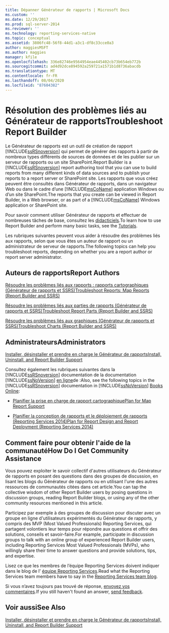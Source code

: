 ```yaml
---
title: Dépanner Générateur de rapports | Microsoft Docs
ms.custom: ''
ms.date: 12/29/2017
ms.prod: sql-server-2014
ms.reviewer: ''
ms.technology: reporting-services-native
ms.topic: conceptual
ms.assetid: 3806fc48-56f8-44d1-a3c1-df8c33cce0a3
author: maggiesMSFT
ms.author: maggies
manager: kfile
ms.openlocfilehash: 336e82746e9564954eae445402cb73b654eb772b
ms.sourcegitcommit: ad4d92dce894592a259721a1571b1d8736abacdb
ms.translationtype: MT
ms.contentlocale: fr-FR
ms.lasthandoff: 08/04/2020
ms.locfileid: "87604382"
---
```

# <a name="troubleshoot-report-builder"></a><span data-ttu-id="96b8c-102">Résolution des problèmes liés au Générateur de rapports</span><span class="sxs-lookup"><span data-stu-id="96b8c-102">Troubleshoot Report Builder</span></span>
  <span data-ttu-id="96b8c-103">Le Générateur de rapports est un outil de création de rapport [!INCLUDE[ssRSnoversion](../includes/ssrsnoversion-md.md)] qui permet de générer des rapports à partir de nombreux types différents de sources de données et de les publier sur un serveur de rapports ou un site SharePoint.</span><span class="sxs-lookup"><span data-stu-id="96b8c-103">Report Builder is a [!INCLUDE[ssRSnoversion](../includes/ssrsnoversion-md.md)] report authoring tool that you can use to build reports from many different kinds of data sources and to publish your reports to a report server or SharePoint site.</span></span> <span data-ttu-id="96b8c-104">Les rapports que vous créez peuvent être consultés dans Générateur de rapports, dans un navigateur Web ou dans le cadre d’une [!INCLUDE[msCoName](../includes/msconame-md.md)] application Windows ou d’un site SharePoint.</span><span class="sxs-lookup"><span data-stu-id="96b8c-104">The reports that you create can be viewed in Report Builder, in a Web browser, or as part of a [!INCLUDE[msCoName](../includes/msconame-md.md)] Windows application or SharePoint site.</span></span>  
  
 <span data-ttu-id="96b8c-105">Pour savoir comment utiliser Générateur de rapports et effectuer de nombreuses tâches de base, consultez les [didacticiels](report-builder-tutorials.md).</span><span class="sxs-lookup"><span data-stu-id="96b8c-105">To learn how to use Report Builder and perform many basic tasks, see the [Tutorials](report-builder-tutorials.md).</span></span>  
  
 <span data-ttu-id="96b8c-106">Les rubriques suivantes peuvent vous aider à résoudre des problèmes liés aux rapports, selon que vous êtes un auteur de rapport ou un administrateur de serveur de rapports.</span><span class="sxs-lookup"><span data-stu-id="96b8c-106">The following topics can help you troubleshoot reports, depending on whether you are a report author or report server administrator.</span></span>  
  
## <a name="report-authors"></a><span data-ttu-id="96b8c-107">Auteurs de rapports</span><span class="sxs-lookup"><span data-stu-id="96b8c-107">Report Authors</span></span>  
 [<span data-ttu-id="96b8c-108">Résoudre les problèmes liés aux rapports : rapports cartographiques &#40;Générateur de rapports et SSRS&#41;</span><span class="sxs-lookup"><span data-stu-id="96b8c-108">Troubleshoot Reports: Map Reports &#40;Report Builder and SSRS&#41;</span></span>](report-design/troubleshoot-reports-map-reports-report-builder-and-ssrs.md)  
  
 [<span data-ttu-id="96b8c-109">Résoudre les problèmes liés aux parties de rapports &#40;Générateur de rapports et SSRS&#41;</span><span class="sxs-lookup"><span data-stu-id="96b8c-109">Troubleshoot Report Parts &#40;Report Builder and SSRS&#41;</span></span>](report-parts-report-builder-and-ssrs.md)  
  
 [<span data-ttu-id="96b8c-110">Résoudre les problèmes liés aux graphiques &#40;Générateur de rapports et SSRS&#41;</span><span class="sxs-lookup"><span data-stu-id="96b8c-110">Troubleshoot Charts &#40;Report Builder and SSRS&#41;</span></span>](report-design/charts-report-builder-and-ssrs.md)  
  
## <a name="administrators"></a><span data-ttu-id="96b8c-111">Administrateurs</span><span class="sxs-lookup"><span data-stu-id="96b8c-111">Administrators</span></span>  
 [<span data-ttu-id="96b8c-112">Installer, désinstaller et prendre en charge le Générateur de rapports</span><span class="sxs-lookup"><span data-stu-id="96b8c-112">Install, Uninstall, and Report Builder Support</span></span>](../../2014/reporting-services/install-uninstall-and-report-builder-support.md)  
  
 <span data-ttu-id="96b8c-113">Consultez également les rubriques suivantes dans la [!INCLUDE[ssRSnoversion](../includes/ssrsnoversion-md.md)] documentation de la documentation [!INCLUDE[ssNoVersion](../includes/ssnoversion-md.md)] [en ligne](https://go.microsoft.com/fwlink/?linkid=121312)de :</span><span class="sxs-lookup"><span data-stu-id="96b8c-113">Also, see the following topics in the [!INCLUDE[ssRSnoversion](../includes/ssrsnoversion-md.md)] documentation in [!INCLUDE[ssNoVersion](../includes/ssnoversion-md.md)] [Books Online](https://go.microsoft.com/fwlink/?linkid=121312):</span></span>  
  
-   [<span data-ttu-id="96b8c-114">Planifier la prise en charge de rapport cartographique</span><span class="sxs-lookup"><span data-stu-id="96b8c-114">Plan for Map Report Support</span></span>](../../2014/reporting-services/plan-for-map-report-support.md)  
  
-   [<span data-ttu-id="96b8c-115">Planifier la conception de rapports et le déploiement de rapports &#40;Reporting Services 2014&#41;</span><span class="sxs-lookup"><span data-stu-id="96b8c-115">Plan for Report Design and Report Deployment &#40;Reporting Services 2014&#41;</span></span>](plan-for-report-design-and-report-deployment-reporting-services.md)  
  
## <a name="how-do-i-get-community-assistance"></a><span data-ttu-id="96b8c-116">Comment faire pour obtenir l'aide de la communauté</span><span class="sxs-lookup"><span data-stu-id="96b8c-116">How Do I Get Community Assistance</span></span>  
 <span data-ttu-id="96b8c-117">Vous pouvez exploiter le savoir collectif d'autres utilisateurs du Générateur de rapports en posant des questions dans des groupes de discussion, en lisant les blogs du Générateur de rapports ou en utilisant l'une des autres ressources de communautés citées dans cet article.</span><span class="sxs-lookup"><span data-stu-id="96b8c-117">You can tap the collective wisdom of other Report Builder users by posing questions in discussion groups, reading Report Builder blogs, or using any of the other community resources mentioned in this article.</span></span>  
  
 <span data-ttu-id="96b8c-118">Participez par exemple à des groupes de discussion pour discuter avec un groupe en ligne d'utilisateurs expérimentés du Générateur de rapports, y compris des MVP (Most Valued Professionals) Reporting Services, qui partagent volontiers leur temps pour répondre aux questions et offrir des solutions, conseils et savoir-faire.</span><span class="sxs-lookup"><span data-stu-id="96b8c-118">For example, participate in discussion groups to talk with an online group of experienced Report Builder users, including Reporting Services Most Valued Professionals (MVPs), who willingly share their time to answer questions and provide solutions, tips, and expertise.</span></span>  
  
 <span data-ttu-id="96b8c-119">Lisez ce que les membres de l’équipe Reporting Services doivent indiquer dans le blog de l' [équipe Reporting Services](https://go.microsoft.com/fwlink/?LinkId=118788).</span><span class="sxs-lookup"><span data-stu-id="96b8c-119">Read what the Reporting Services team members have to say in the [Reporting Services team blog](https://go.microsoft.com/fwlink/?LinkId=118788).</span></span>
  
 <span data-ttu-id="96b8c-120">Si vous n’avez toujours pas trouvé de réponse, [envoyez vos commentaires](https://go.microsoft.com/fwlink/?LinkId=118791).</span><span class="sxs-lookup"><span data-stu-id="96b8c-120">If you still haven't found an answer, [send feedback](https://go.microsoft.com/fwlink/?LinkId=118791).</span></span>  
  
## <a name="see-also"></a><span data-ttu-id="96b8c-121">Voir aussi</span><span class="sxs-lookup"><span data-stu-id="96b8c-121">See Also</span></span>  
 [<span data-ttu-id="96b8c-122">Installer, désinstaller et prendre en charge le Générateur de rapports</span><span class="sxs-lookup"><span data-stu-id="96b8c-122">Install, Uninstall, and Report Builder Support</span></span>](../../2014/reporting-services/install-uninstall-and-report-builder-support.md)  
  
  
